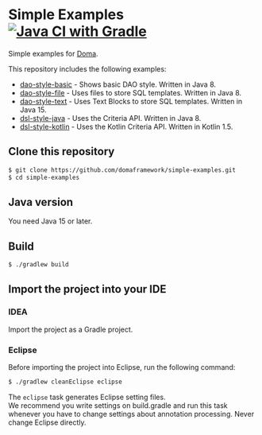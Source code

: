 Simple Examples [![Java CI with Gradle](https://github.com/domaframework/simple-examples/workflows/Java%20CI%20with%20Gradle/badge.svg)](https://github.com/domaframework/simple-examples/actions?query=workflow%3A%22Java+CI+with+Gradle%22)
========================================

Simple examples for [Doma](https://github.com/domaframework/doma).

This repository includes the following examples:

* [dao-style-basic](dao-style-basic) - Shows basic DAO style. Written in Java 8.
* [dao-style-file](dao-style-file) - Uses files to store SQL templates. Written in Java 8.
* [dao-style-text](dao-style-text) - Uses Text Blocks to store SQL templates. Written in Java 15.
* [dsl-style-java](dsl-style-java) - Uses the Criteria API. Written in Java 8.
* [dsl-style-kotlin](dsl-style-kotlin) - Uses the Kotlin Criteria API. Written in Kotlin 1.5.

Clone this repository
---------------------

```bash
$ git clone https://github.com/domaframework/simple-examples.git
$ cd simple-examples
```

Java version
------------

You need Java 15 or later.

Build
-----

```bash
$ ./gradlew build
```

Import the project into your IDE
--------------------------------

### IDEA

Import the project as a Gradle project.

### Eclipse

Before importing the project into Eclipse, run the following command:

```bash
$ ./gradlew cleanEclipse eclipse
```

The `eclipse` task generates Eclipse setting files.  
We recommend you write settings on build.gradle and run this task
whenever you have to change settings about annotation processing.
Never change Eclipse directly.
